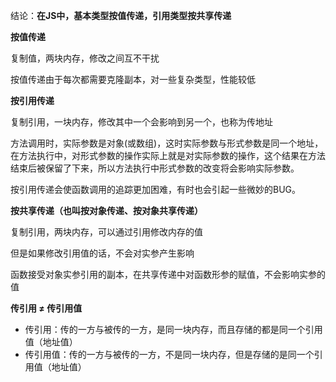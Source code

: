 结论：**在JS中，基本类型按值传递，引用类型按共享传递**

**按值传递**

复制值，两块内存，修改之间互不干扰

按值传递由于每次都需要克隆副本，对一些复杂类型，性能较低

**按引用传递**

复制引用，一块内存，修改其中一个会影响到另一个，也称为传地址

方法调用时，实际参数是对象(或数组)，这时实际参数与形式参数是同一个地址，在方法执行中，对形式参数的操作实际上就是对实际参数的操作，这个结果在方法结束后被保留了下来，所以方法执行中形式参数的改变将会影响实际参数。

按引用传递会使函数调用的追踪更加困难，有时也会引起一些微妙的BUG。

**按共享传递（也叫按对象传递、按对象共享传递）**

复制引用，两块内存，可以通过引用修改内存的值

但是如果修改引用值的话，不会对实参产生影响

函数接受对象实参引用的副本，在共享传递中对函数形参的赋值，不会影响实参的值

**传引用 ≠ 传引用值**

-   传引用：传的一方与被传的一方，是同一块内存，而且存储的都是同一个引用值（地址值）
-   传引用值：传的一方与被传的一方，不是同一块内存，但是存储的是同一个引用值（地址值）

